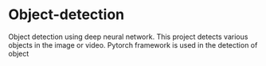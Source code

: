 # Object-detection
Object detection using deep neural network.
This project detects various objects in the image or video.
Pytorch framework is used in the detection of object

